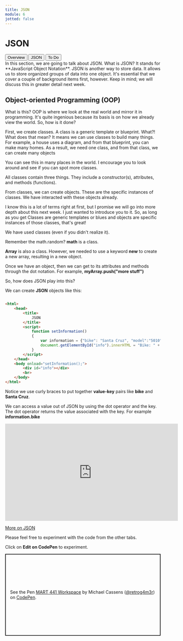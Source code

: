 ```yaml
---
title: JSON
module: 6
jotted: false
---
```


# JSON
<div class="tab">
  <button class="tablinks active" onclick="openTab(event, 'Overview')">Overview</button>
  <button class="tablinks" onclick="openTab(event, 'json1')">JSON</button>
  <button class="tablinks" onclick="openTab(event, 'todo')">To Do</button>
  </div>

<div id="Overview" class="tabcontent" style="display:block">
<div class="tabhtml" markdown="1">
In this section, we are going to talk about JSON. What is JSON?  It stands for **JavaScript Object Notation**.  JSON is another way to store data.  It allows us to store organized groups of data into one object.  It's essential that we cover a couple of background items first, however.  Keep in mind; we will discuss this in greater detail next week.

## Object-oriented Programming (OOP)

What is this? OOP is where we look at the real world and mirror it in programming.  It's quite ingenious because its basis is on how we already view the world. So, how is it done?

First, we create classes.  A class is a generic template or blueprint.  What?!  What does that mean?  It means we can use classes to build many things.  For example, a house uses a diagram, and from that blueprint, you can make many homes.  As a result, we need one class, and from that class, we can create many objects

You can see this in many places in the world.  I encourage you to look around and see if you can spot more classes.

All classes contain three things.  They include a constructor(s), attributes, and methods (functions).  

From classes, we can create objects.  These are the specific instances of classes.  We have interacted with these objects already.

I know this is a lot of terms right at first, but I promise we will go into more depth about this next week. I just wanted to introduce you to it.  So, as long as you get Classes are generic templates or blues and objects are specific instances of those classes, that's great!

We have used classes (even if you didn't realize it).

Remember the math.random?   **math** is a class.

**Array** is also a class.  However, we needed to use a keyword **new** to create a new array, resulting in a new object.

Once we have an object, then we can get to its attributes and methods through the dot notation.  For example, **myArray.push("more stuff")** 
</div>
</div>

<div id="json1" class="tabcontent">
<div class="tabhtml" markdown="1">

So, how does JSON play into this?

We can create **JSON** objects like this:

```html

<html>
    <head>
        <title>
            JSON
        </title>
        <script>
            function setInformation()
            {
                var information = {"bike": "Santa Cruz", "model":"5010", "year":"2019"};
                document.getElementById("info").innerHTML = "Bike: " + information.bike;    
            }
        </script>
    </head>
    <body onload="setInformation();">
        <div id="info"></div>
        <br>
    </body>
</html>

```

Notice we use curly braces to put together **value-key** pairs like **bike** and **Santa Cruz**.

We can access a value out of JSON by using the dot operator and the key.  The dot operator returns the value associated with the key. For example **information.bike**

<div class="embed-responsive embed-responsive-16by9"><iframe width="560" height="315" src="https://www.youtube.com/embed/cpxwEaH-6M0" frameborder="0" allow="accelerometer; autoplay; encrypted-media; gyroscope; picture-in-picture" allowfullscreen></iframe></div>

[More on JSON](https://www.tutorialspoint.com/json/index.htm)

</div>
</div>

<div id="todo" class="tabcontent">
<div class="tabhtml" markdown="1">
Please feel free to experiment with the code from the other tabs.

Click on **Edit on CodePen** to experiment.

<p class="codepen" data-height="265" data-theme-id="dark" data-default-tab="result" data-user="retrog4m3r" data-slug-hash="OJbJLvb" style="height: 265px; box-sizing: border-box; display: flex; align-items: center; justify-content: center; border: 2px solid; margin: 1em 0; padding: 1em;" data-pen-title="MART 441 Workspace">
  <span>See the Pen <a href="https://codepen.io/retrog4m3r/pen/OJbJLvb">
  MART 441 Workspace</a> by Michael Cassens (<a href="https://codepen.io/retrog4m3r">@retrog4m3r</a>)
  on <a href="https://codepen.io">CodePen</a>.</span>
</p>
<script async src="https://cpwebassets.codepen.io/assets/embed/ei.js"></script>

</div>
</div>
